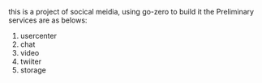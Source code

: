 this is a project of socical meidia, using go-zero to build it
the Preliminary services are as belows:
1. usercenter
2. chat
3. video
4. twiiter
5. storage
